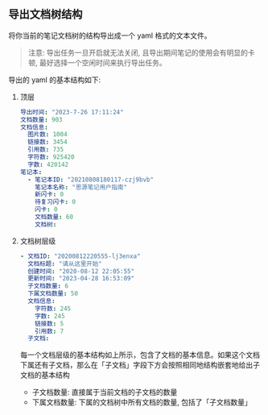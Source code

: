 ## 导出文档树结构

将你当前的笔记文档树的结构导出成一个 yaml 格式的文本文件。

> 注意: 导出任务一旦开启就无法关闭, 且导出期间笔记的使用会有明显的卡顿, 最好选择一个空闲时间来执行导出任务。

导出的 yaml 的基本结构如下:

1. 顶层

    ```yaml
    导出时间: "2023-7-26 17:11:24"
    文档数量: 903
    文档信息:
      图片数: 1004
      链接数: 3454
      引用数: 735
      字符数: 925420
      字数: 420142
    笔记本:
      - 笔记本ID: "20210808180117-czj9bvb"
        笔记本名称: "思源笔记用户指南"
        新闪卡: 0
        待复习闪卡: 0
        闪卡: 0
        文档数量: 60
        文档树:
    ```

2. 文档树层级

    ```yaml
    - 文档ID: "20200812220555-lj3enxa"
      文档标题: "请从这里开始"
      创建时间: "2020-08-12 22:05:55"
      更新时间: "2023-04-28 16:53:09"
      子文档数量: 6
      下属文档数量: 50
      文档信息:
        字符数: 245
        字数: 245
        链接数: 5
        引用数: 7
      子文档:
    ```

    每一个文档层级的基本结构如上所示，包含了文档的基本信息。如果这个文档下属还有子文档，那么在「子文档」字段下方会按照相同地结构嵌套地给出子文档的基本结构

    - 子文档数量: 直接属于当前文档的子文档的数量
    - 下属文档数量: 下属的文档树中所有文档的数量, 包括了「子文档数量」

